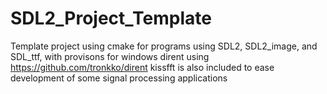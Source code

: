 # SDL2_Project_Template
 Template project using cmake for programs using SDL2, SDL2_image, and SDL_ttf, with provisons for windows dirent using https://github.com/tronkko/dirent
 kissfft is also included to ease development of some signal processing applications
